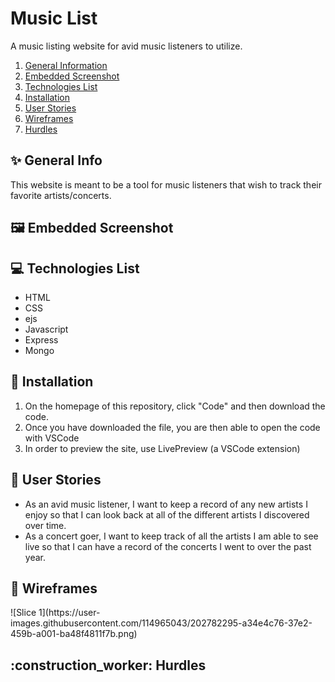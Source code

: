 # Music List
A music listing website for avid music listeners to utilize.
1. [General Information](#general-info)
3. [Embedded Screenshot](#screenshot)
4. [Technologies List](#technologies)
5. [Installation](#installation)
6. [User Stories](#user-stories)
7. [Wireframes](#wireframes)
8. [Hurdles](#hurdles)

<h2 id="general-info"> ✨ General Info </h2>

This website is meant to be a tool for music listeners that wish to track their favorite artists/concerts.

<h2 id="screenshot">  🖼️ Embedded Screenshot </h2>



<h2 id="technologies"> 💻 Technologies List </h2>

* HTML
* CSS
* ejs
* Javascript
* Express
* Mongo

<h2 id="installation">🔧 Installation </h2>

1. On the homepage of this repository, click "Code" and then download the code.
2. Once you have downloaded the file, you are then able to open the code with VSCode
3. In order to preview the site, use LivePreview (a VSCode extension)

<h2 id="user-stories">💬 User Stories </h2>

* As an avid music listener, I want to keep a record of any new artists I enjoy so that I can look back at all of the different artists I discovered over time.
* As a concert goer, I want to keep track of all the artists I am able to see live so that I can have a record of the concerts I went to over the past year.

<h2 id="wireframes">📸 Wireframes </h2>
![Slice 1](https://user-images.githubusercontent.com/114965043/202782295-a34e4c76-37e2-459b-a001-ba48f4811f7b.png)



<h2 id="hurdles">:construction_worker: Hurdles </h2>


